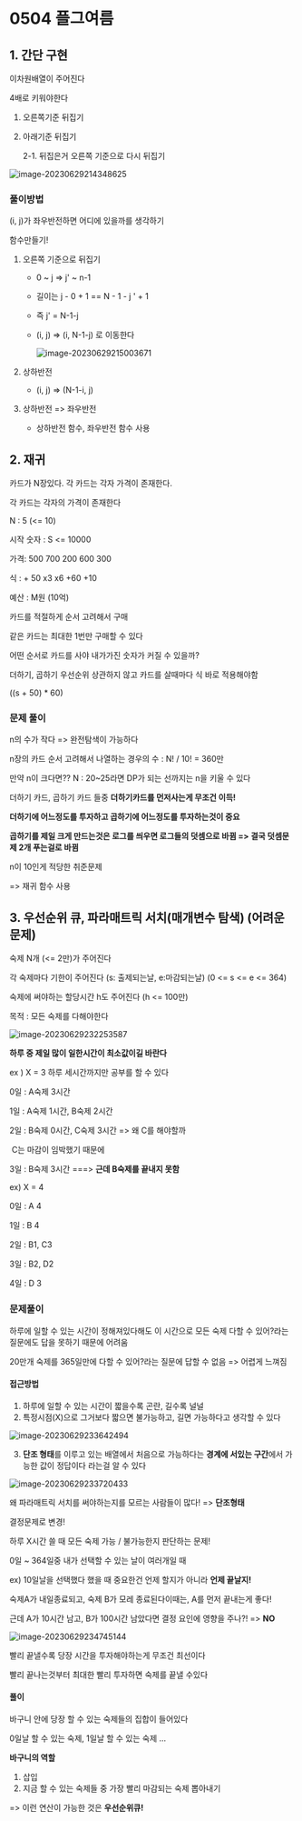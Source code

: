# 0504 플그여름

## 1.  간단 구현

이차원배열이 주어진다

4배로 키워야한다

1. 오른쪽기준 뒤집기

2. 아래기준 뒤집기

   2-1. 뒤집은거 오른쪽 기준으로 다시 뒤집기

![image-20230629214348625](images/image-20230629214348625.png)



### 풀이방법

(i, j)가 좌우반전하면 어디에 있을까를 생각하기

함수만들기!

1. 오른쪽 기준으로 뒤집기

   * 0 ~ j => j' ~ n-1

   * 길이는 j - 0 + 1 == N - 1 - j ' + 1

   * 즉 j' = N-1-j

   * (i, j) => (i, N-1-j) 로 이동한다

     ![image-20230629215003671](images/image-20230629215003671.png)

2. 상하반전
   * (i, j) => (N-1-i, j)
3. 상하반전 => 좌우반전
   * 상하반전 함수, 좌우반전 함수 사용





## 2. 재귀

카드가 N장있다. 각 카드는 각자 가격이 존재한다.

각 카드는 각자의 가격이 존재한다

N : 5 (<= 10)

시작 숫자 : S <= 10000

가격: 500 700 200 600 300

식 : + 50  x3  x6   +60   +10



예산 : M원 (10억)



카드를 적절하게 순서 고려해서 구매

같은 카드는 최대한 1번만 구매할 수 있다

어떤 순서로 카드를 사야 내가가진 숫자가 커질 수 있을까?



더하기, 곱하기 우선순위 상관하지 않고 카드를 살때마다 식 바로 적용해야함

((s + 50) * 60)



### 문제 풀이

n의 수가 작다 => 완전탐색이 가능하다

n장의 카드 순서 고려해서 나열하는 경우의 수 : N!  / 10! = 360만



만약 n이 크다면??  N : 20~25라면 DP가 되는 선까지는 n을 키울 수 있다

더하기 카드, 곱하기 카드 들중 **더하기카드를 먼저사는게 무조건 이득!**

**더하기에 어느정도를 투자하고 곱하기에 어느정도를 투자하는것이 중요**

**곱하기를 제일 크게 만드는것은 로그를 씌우면 로그들의 덧셈으로 바뀜 => 결국 덧셈문제 2개 푸는걸로 바뀜**



n이 10인게 적당한 취준문제

=> 재귀 함수 사용





## 3.  우선순위 큐, 파라매트릭 서치(매개변수 탐색) (어려운 문제)

숙제 N개 (<= 2만)가 주어진다

각 숙제마다 기한이 주어진다 (s: 출제되는날, e:마감되는날) (0 <= s <= e <= 364)

숙제에 써야하는 할당시간 h도 주어진다 (h <= 100만)

목적 : 모든 숙제를 다해야한다

![image-20230629232253587](images/image-20230629232253587.png)

**하루 중 제일 많이 일한시간이 최소값이길 바란다**



ex ) X = 3 하루 세시간까지만 공부를 할 수 있다

0일 : A숙제 3시간

1일 : A숙제 1시간, B숙제 2시간

2일 : B숙제 0시간, C숙제 3시간 => 왜 C를 해야할까

​			C는 마감이 임박했기 때문에 

3일 : B숙제 3시간 ===> **근데 B숙제를 끝내지 못함**



ex) X = 4

0일 : A 4

1일 : B 4

2일 : B1, C3

3일 : B2, D2

4일 : D 3



### 문제풀이

하루에 일할 수 있는 시간이 정해져있다해도 이 시간으로 모든 숙제 다할 수 있어?라는 질문에도 답을 못하기 때문에 어려움

20만개 숙제를 365일만에 다할 수 있어?라는 질문에 답할 수 없음 => 어렵게 느껴짐



#### 접근방법

1. 하루에 일할 수 있는 시간이 짧을수록 곤란, 길수록 널널
2. 특정시점(X)으로 그거보다 짧으면 불가능하고, 길면 가능하다고 생각할 수 있다

![image-20230629233642494](images/image-20230629233642494.png)



3. **단조 형태**를 이루고 있는 배열에서 처음으로 가능하다는 **경계에 서있는 구간**에서 가능한 값이 정답이다 라는걸 알 수 있다

![image-20230629233720433](images/image-20230629233720433.png)

왜 파라매트릭 서치를 써야하는지를 모르는 사람들이 많다! => **단조형태**



결정문제로 변경!

하루 X시간 쓸 때 모든 숙제 가능 / 불가능한지 판단하는 문제!



0일 ~ 364일중 내가 선택할 수 있는 날이 여러개일 때 

ex) 10일날을 선택했다 했을 때 중요한건 언제 할지가 아니라 **언제 끝날지!**

숙제A가 내일종료되고, 숙제 B가 모레 종료된다이때는, A를 먼저 끝내는게 좋다!

근데 A가 10시간 남고, B가 100시간 남았다면 결정 요인에 영향을 주나?! => **NO** 

![image-20230629234745144](images/image-20230629234745144.png)

빨리 끝낼수록 당장 시간을 투자해야하는게 무조건 최선이다

빨리 끝나는것부터 최대한 빨리 투자하면 숙제를 끝낼 수있다



#### 풀이

바구니 안에 당장 할 수 있는 숙제들의 집합이 들어있다

0일날 할 수 있는 숙제, 1일날 할 수 있는 숙제 ...



**바구니의 역할**

1. 삽입
2. 지금 할 수 있는 숙제들 중 가장 빨리 마감되는 숙제 뽑아내기



=> 이런 연산이 가능한 것은 **우선순위큐!**





